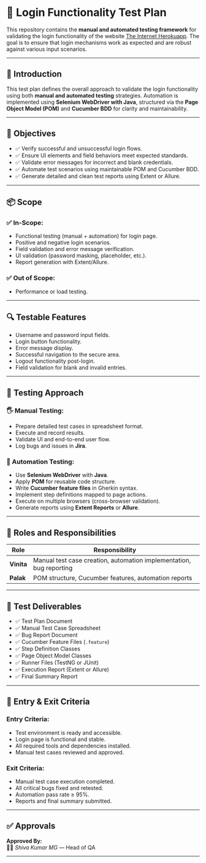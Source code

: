 # 🔐 Login Functionality Test Plan

This repository contains the **manual and automated testing framework** for validating the login functionality of the website [The Internet Herokuapp](https://theinternet.herokuapp.com/login). The goal is to ensure that login mechanisms work as expected and are robust against various input scenarios.

---

## 📌 Introduction

This test plan defines the overall approach to validate the login functionality using both **manual and automated testing** strategies. Automation is implemented using **Selenium WebDriver with Java**, structured via the **Page Object Model (POM)** and **Cucumber BDD** for clarity and maintainability.

---

## 🎯 Objectives

- ✅ Verify successful and unsuccessful login flows.
- ✅ Ensure UI elements and field behaviors meet expected standards.
- ✅ Validate error messages for incorrect and blank credentials.
- ✅ Automate test scenarios using maintainable POM and Cucumber BDD.
- ✅ Generate detailed and clean test reports using Extent or Allure.

---

## 📦 Scope

### ✅ In-Scope:
- Functional testing (manual + automation) for login page.
- Positive and negative login scenarios.
- Field validation and error message verification.
- UI validation (password masking, placeholder, etc.).
- Report generation with Extent/Allure.

### ✅  Out of Scope:
- Performance or load testing.

---

## 🔍 Testable Features

- Username and password input fields.
- Login button functionality.
- Error message display.
- Successful navigation to the secure area.
- Logout functionality post-login.
- Field validation for blank and invalid entries.

---

## 🧪 Testing Approach

### 🖐️ Manual Testing:
- Prepare detailed test cases in spreadsheet format.
- Execute and record results.
- Validate UI and end-to-end user flow.
- Log bugs and issues in **Jira**.

### 🤖 Automation Testing:
- Use **Selenium WebDriver** with **Java**.
- Apply **POM** for reusable code structure.
- Write **Cucumber feature files** in Gherkin syntax.
- Implement step definitions mapped to page actions.
- Execute on multiple browsers (cross-browser validation).
- Generate reports using **Extent Reports** or **Allure**.

---

## 👥 Roles and Responsibilities

| Role  | Responsibility |
|-------|----------------|
| **Vinita** | Manual test case creation, automation implementation, bug reporting |
| **Palak** | POM structure, Cucumber features, automation reports |

---

## 📄 Test Deliverables

- ✅ Test Plan Document  
- ✅ Manual Test Case Spreadsheet  
- ✅ Bug Report Document  
- ✅ Cucumber Feature Files (`.feature`)  
- ✅ Step Definition Classes  
- ✅ Page Object Model Classes  
- ✅ Runner Files (TestNG or JUnit)  
- ✅ Execution Report (Extent or Allure)  
- ✅ Final Summary Report  

---

## 🚦 Entry & Exit Criteria

### Entry Criteria:
- Test environment is ready and accessible.
- Login page is functional and stable.
- All required tools and dependencies installed.
- Manual test cases reviewed and approved.

### Exit Criteria:
- Manual test case execution completed.
- All critical bugs fixed and retested.
- Automation pass rate ≥ 95%.
- Reports and final summary submitted.

---

## ✅ Approvals

**Approved By:**  
🧑‍💼 *Shiva Kumar MG* — Head of QA

---



